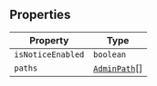## Properties

| Property | Type |
| ------ | ------ |
| <a id="isnoticeenabled"></a> `isNoticeEnabled` | `boolean` |
| <a id="paths"></a> `paths` | [`AdminPath`](AdminPath.md)[] |
